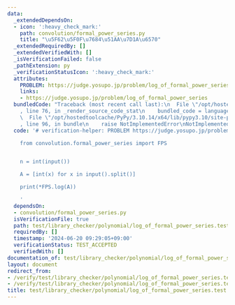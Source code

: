```yaml
---
data:
  _extendedDependsOn:
  - icon: ':heavy_check_mark:'
    path: convolution/formal_power_series.py
    title: "\u5F62\u5F0F\u7684\u51AA\u7D1A\u6570"
  _extendedRequiredBy: []
  _extendedVerifiedWith: []
  _isVerificationFailed: false
  _pathExtension: py
  _verificationStatusIcon: ':heavy_check_mark:'
  attributes:
    PROBLEM: https://judge.yosupo.jp/problem/log_of_formal_power_series
    links:
    - https://judge.yosupo.jp/problem/log_of_formal_power_series
  bundledCode: "Traceback (most recent call last):\n  File \"/opt/hostedtoolcache/PyPy/3.10.14/x64/lib/pypy3.10/site-packages/onlinejudge_verify/documentation/build.py\"\
    , line 76, in _render_source_code_stat\n    bundled_code = language.bundle(\n\
    \  File \"/opt/hostedtoolcache/PyPy/3.10.14/x64/lib/pypy3.10/site-packages/onlinejudge_verify/languages/python.py\"\
    , line 96, in bundle\n    raise NotImplementedError\nNotImplementedError\n"
  code: '# verification-helper: PROBLEM https://judge.yosupo.jp/problem/log_of_formal_power_series

    from convolution.formal_power_series import FPS


    n = int(input())

    A = [int(x) for x in input().split()]

    print(*FPS.log(A))

    '
  dependsOn:
  - convolution/formal_power_series.py
  isVerificationFile: true
  path: test/library_checker/polynomial/log_of_formal_power_series.test.py
  requiredBy: []
  timestamp: '2024-06-20 09:29:05+09:00'
  verificationStatus: TEST_ACCEPTED
  verifiedWith: []
documentation_of: test/library_checker/polynomial/log_of_formal_power_series.test.py
layout: document
redirect_from:
- /verify/test/library_checker/polynomial/log_of_formal_power_series.test.py
- /verify/test/library_checker/polynomial/log_of_formal_power_series.test.py.html
title: test/library_checker/polynomial/log_of_formal_power_series.test.py
---
```

